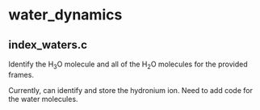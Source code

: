 # water_dynamics

## index_waters.c
Identify the H<sub>3</sub>O molecule and all of the H<sub>2</sub>O molecules for the provided frames.

Currently, can identify and store the hydronium ion. Need to add code for the water molecules.
